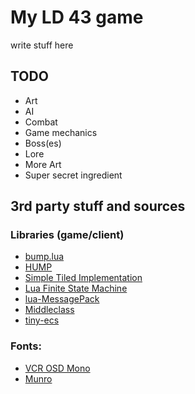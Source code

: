 # My LD 43 game

write stuff here

## TODO

 * Art
 * AI
 * Combat
 * Game mechanics
 * Boss(es)
 * Lore
 * More Art
 * Super secret ingredient

## 3rd party stuff and sources

### Libraries (game/client)

 * [bump.lua](https://github.com/kikito/bump.lua)
 * [HUMP](https://github.com/vrld/hump)
 * [Simple Tiled Implementation](https://github.com/karai17/Simple-Tiled-Implementation)
 * [Lua Finite State Machine](https://github.com/kyleconroy/lua-state-machine)
 * [lua-MessagePack](https://framagit.org/fperrad/lua-MessagePack)
 * [Middleclass](https://github.com/kikito/middleclass)
 * [tiny-ecs](https://github.com/bakpakin/tiny-ecs)

### Fonts:

 * [VCR OSD Mono](https://www.dafont.com/vcr-osd-mono.font)
 * [Munro](http://www.tenbytwenty.com/)